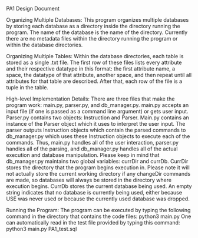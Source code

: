 PA1 Design Document

Organizing Multiple Databases:
This program organizes multiple databases by storing each database as a directory inside the directory running the program. The name of the database is the name of the directory. Currently there are no metadata files within the directory running the program or within the database directories.

Organizing Multiple Tables:
Within the database directories, each table is stored as a single .txt file. The first row of these files lists every attribute and their respective datatype in this format: the first attribute name, a space, the datatype of that attribute, another space, and then repeat until all attributes for that table are described. After that, each row of the file is a tuple in the table.

High-level Implementation Details:
There are three files that make the program work: main.py, parser.py, and db_manager.py. main.py accepts an input file (if one is passed as a command line argument) or gets user input. Parser.py contains two objects: Instruction and Parser. Main.py contains an instance of the Parser object which it uses to interpret the user input. The parser outputs Instruction objects which contain the parsed commands to db_manager.py which uses these Instruction objects to execute each of the commands. Thus, main.py handles all of the user interaction, parser.py handles all of the parsing, and db_manager.py handles all of the actual execution and database manipulation. Please keep in mind that db_manager.py maintains two global variables: currDir and currDb. CurrDir stores the directory that the program begins execution in. Please note it will not actually store the current working directory if any changeDir commands are made, so databases will always be stored in the directory where execution begins. CurrDb stores the current database being used. An empty string indicates that no database is currently being used, either because USE was never used or because the currently used database was dropped.

Running the Program:
The program can be executed by typing the following command in the directory that contains the code files:
python3 main.py
One can automatically read in the test file provided by typing this command:
python3 main.py PA1_test.sql
